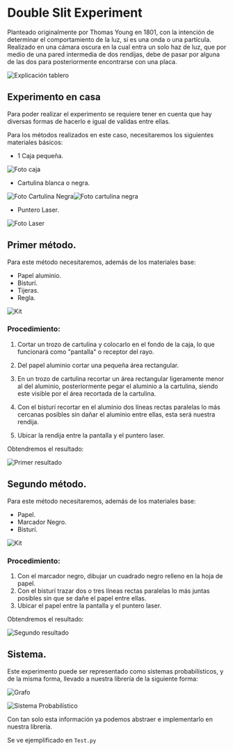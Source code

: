 # __Double Slit Experiment__

Planteado originalmente por Thomas Young en 1801, con la intención de determinar el comportamiento de la luz, si es una onda o una partícula.
Realizado en una cámara oscura en la cual entra un solo haz de luz, que por medio de una pared intermedia de dos rendijas, debe de pasar por alguna de las dos para posteriormente encontrarse con una placa.

![Explicación tablero]()

## Experimento en casa

Para poder realizar el experimento se requiere tener en cuenta que hay diversas formas de hacerlo e igual de validas entre ellas.

Para los métodos realizados en este caso, necesitaremos los siguientes materiales básicos:

 - 1 Caja pequeña.

 ![Foto caja](https://github.com/Ersocaut/CNYT/blob/master/image/DSCaja.jpg)
 
 - Cartulina blanca o negra.

 ![Foto Cartulina Negra](https://github.com/Ersocaut/CNYT/blob/master/image/DSCartulinaNegra.jpg)![Foto cartulina negra](https://github.com/Ersocaut/CNYT/blob/master/image/DSCartulinaBlanca.jpg)

 - Puntero Laser.

 ![Foto Laser](https://github.com/Ersocaut/CNYT/blob/master/image/DSLaser.jpg)

## Primer método.

Para este método necesitaremos, además de los materiales base:

 - Papel aluminio.
 - Bisturí.
 - Tijeras.
 - Regla.

 ![Kit](https://github.com/Ersocaut/CNYT/blob/master/image/DSKit1.jpg)

### Procedimiento:

1. Cortar un trozo de cartulina y colocarlo en el fondo de la caja, lo que funcionará como "pantalla" o receptor del rayo.

2. Del papel aluminio cortar una pequeña área rectangular.

3. En un trozo de cartulina recortar un área rectangular ligeramente menor al del aluminio, posteriormente pegar el aluminio a la cartulina, siendo este visible por el área recortada de la cartulina.

4. Con el bisturí recortar en el aluminio dos líneas rectas paralelas lo más cercanas posibles sin dañar el aluminio entre ellas, esta será nuestra rendija.

5. Ubicar la rendija entre la pantalla y el puntero laser.

Obtendremos el resultado:

![Primer resultado](https://i.pinimg.com/474x/bb/ab/fc/bbabfce59408012553461101ef6a8d47.jpg)

## Segundo método.

Para este método necesitaremos, además de los materiales base:

 - Papel.
 - Marcador Negro.
 - Bisturí.

 ![Kit](https://github.com/Ersocaut/CNYT/blob/master/image/DSKit2.jpg)

### Procedimiento:

1. Con el marcador negro, dibujar un cuadrado negro relleno en la hoja de papel.
2. Con el bisturí trazar dos o tres líneas rectas paralelas lo más juntas posibles sin que se dañe el papel entre ellas.
3. Ubicar el papel entre la pantalla y el puntero laser.

Obtendremos el resultado:

![Segundo resultado](https://i.pinimg.com/474x/bb/ab/fc/bbabfce59408012553461101ef6a8d47.jpg)

## Sistema.

Este experimento puede ser representado como sistemas probabilísticos, y de la misma forma, llevado a nuestra librería de la siguiente forma:

![Grafo](https://github.com/Ersocaut/CNYT/blob/master/image/DSSistema.png)

![Sistema Probabilístico]()

Con tan solo esta información ya podemos abstraer e implementarlo en nuestra librería.

Se ve ejemplificado en ```Test.py```
